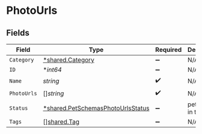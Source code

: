 # PhotoUrls


## Fields

| Field                                                                                        | Type                                                                                         | Required                                                                                     | Description                                                                                  | Example                                                                                      |
| -------------------------------------------------------------------------------------------- | -------------------------------------------------------------------------------------------- | -------------------------------------------------------------------------------------------- | -------------------------------------------------------------------------------------------- | -------------------------------------------------------------------------------------------- |
| `Category`                                                                                   | [*shared.Category](../../../pkg/models/shared/category.md)                                   | :heavy_minus_sign:                                                                           | N/A                                                                                          |                                                                                              |
| `ID`                                                                                         | **int64*                                                                                     | :heavy_minus_sign:                                                                           | N/A                                                                                          | 10                                                                                           |
| `Name`                                                                                       | *string*                                                                                     | :heavy_check_mark:                                                                           | N/A                                                                                          | doggie                                                                                       |
| `PhotoUrls`                                                                                  | []*string*                                                                                   | :heavy_check_mark:                                                                           | N/A                                                                                          |                                                                                              |
| `Status`                                                                                     | [*shared.PetSchemasPhotoUrlsStatus](../../../pkg/models/shared/petschemasphotourlsstatus.md) | :heavy_minus_sign:                                                                           | pet status in the store                                                                      |                                                                                              |
| `Tags`                                                                                       | [][shared.Tag](../../../pkg/models/shared/tag.md)                                            | :heavy_minus_sign:                                                                           | N/A                                                                                          |                                                                                              |